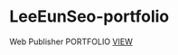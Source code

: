 # LeeEunSeo-portfolio
Web Publisher PORTFOLIO
<a href="https://dmstj3156.github.io/LeeEunSeo-portfolio/">VIEW</a>
